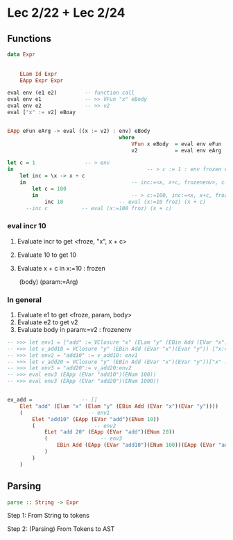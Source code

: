 # Lec 2/22 + Lec 2/24

## Functions

```haskell
data Expr
	
	
	ELam Id Expr
	EApp Expr Expr 	
```

```haskell
eval env (e1 e2)         -- function call
eval env e1              -- >> VFun "x" eBody
eval env e2              -- >> v2
eval ["x" := v2] eBoay   


EApp eFun eArg -> eval ((x := v2) : env) eBody
									where
										VFun x eBody  = eval env eFun  -- >> eval a function and input is x and output is eBody
										v2            = eval env eArg

```

```haskell
let c = 1                -- > env
in   										 -- > c := 1 : env frozen env
	let inc = \x -> x + c   
	in 									-- inc:=<x, x+c, frozenenv>, c:=1, env input x, output x + 1
		let c = 100
		in 								-- > c:=100, inc:=<x, x+c, frozenenv>, c:=1, env		
			inc 10					-- eval (x:=10 froz) (x + c)
	  --inc c           -- eval (x:=100 froz) (x + c)
```

### eval incr 10

1. Evaluate incr to get <froze, "x", x + c>

2. Evaluate 10 to get 10

3. Evaluate x + c in x:=10 : frozen

   ​               (body)  (param:=Arg)

### In general

1. Evaluate e1 to get <froze, param, body>
2. Evaluate e2 to get v2
3. Evaluate body in param:=v2 : frozenenv

```haskell
-- >>> let env1 = ["add" := VClosure "x" (ELam "y" (EBin Add (EVar "x")(EVar "y"))) []]
-- >>> let v_add10 = VClosure "y" (EBin Add (EVar "x")(Evar "y")) ["x:=10"]
-- >>> let env2 = "add10" := v_add10: env1
-- >>> let v_add20 = VClosure "y" (EBin Add (EVar "x")(EVar "y"))["x" := VInt 20]
-- >>> let env3 = "add20":= v_add20:env2
-- >>> eval env3 (EApp (EVar "add10")(ENum 100))
-- >>> eval env3 (EApp (EVar "add20")(ENum 1000))


ex_add =                -- []
	Elet "add" (Elam "x" (Elam "y" (EBin Add (EVar "x")(EVar "y")))) 
	(                     -- env1
		Elet "add10" (EApp (EVar "add")(ENum 10))
		(                   -- env2
			ELet "add 20" (EApp (EVar "add")(ENum 20)) 
			(                 -- env3
				EBin Add (EApp (EVar "add10")(ENum 100))(EApp (EVar "add20")(ENum 1000))	
			)
		)
	)
```



## Parsing 

```haskell
parse :: String -> Expr
```

Step 1: From String to tokens

Step 2: (Parsing) From Tokens to AST 
